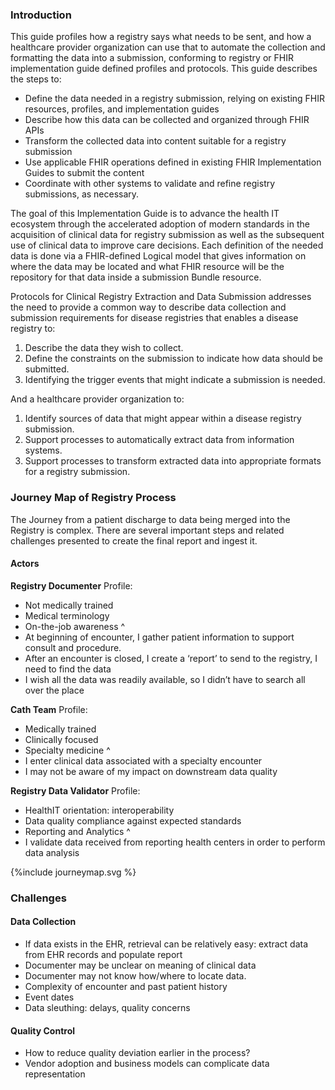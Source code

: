 ### Introduction
This guide profiles how a registry says what needs to be sent, and how a healthcare provider organization can use that to automate the collection and formatting the data into a submission, conforming to registry or FHIR implementation guide defined profiles and protocols.
This guide describes the steps to:
* Define the data needed in a registry submission, relying on existing FHIR resources, profiles, and implementation guides
* Describe how this data can be collected and organized through FHIR APIs
* Transform the collected data into content suitable for a registry submission
* Use applicable FHIR operations defined in existing FHIR Implementation Guides to submit the content
* Coordinate with other systems to validate and refine registry submissions, as necessary.

The goal of this Implementation Guide is to advance the health IT ecosystem through the accelerated adoption of modern standards in the acquisition of clinical data for registry submission as well as the subsequent use of clinical data to improve care decisions.  Each definition of the needed data is done via a FHIR-defined Logical model that gives information on where the data may be located and what FHIR resource will be the repository for that data inside a submission Bundle resource.

 Protocols for Clinical Registry Extraction and Data Submission addresses the need to provide a common way to describe data collection and submission requirements for disease registries that enables a disease registry to:
1. Describe the data they wish to collect.
2. Define the constraints on the submission to indicate how data should be submitted.
3. Identifying the trigger events that might indicate a submission is needed.

And a healthcare provider organization to:
1. Identify sources of data that might appear within a disease registry submission.
2. Support processes to automatically extract data from information systems.
3. Support processes to transform extracted data into appropriate formats for a registry submission.

### Journey Map of Registry Process
The Journey from a patient discharge to data being merged into the Registry is complex.  There are several important steps and related challenges presented to create the final report and ingest it.

#### Actors
__Registry Documenter__
Profile: 
* Not medically trained
* Medical terminology
* On-the-job awareness
^
* At beginning of encounter, I gather patient information to support consult and procedure.
* After an encounter is closed, I create a ‘report’ to send to the registry, I need to find the data
* I wish all the data was readily available, so I didn’t have to search all over the place 

__Cath Team__
Profile: 
* Medically trained
* Clinically focused
* Specialty medicine
^
* I enter clinical data associated with a specialty encounter
* I may not be aware of my impact on downstream data quality

__Registry Data Validator__
Profile: 
* HealthIT orientation: interoperability
* Data quality compliance against expected standards
* Reporting and Analytics
^
* I validate data received from reporting health centers in order to perform data analysis

{%include journeymap.svg %}

### Challenges
#### Data Collection

* If data exists in the EHR, retrieval can be relatively easy: extract data from EHR records and populate report
* Documenter may be unclear on meaning of clinical data
* Documenter may not know how/where to locate data.
* Complexity of encounter and past patient history
* Event dates 
* Data sleuthing: delays, quality concerns

#### Quality Control 
* How to reduce quality deviation earlier in the process?
* Vendor adoption and business models can complicate data representation
